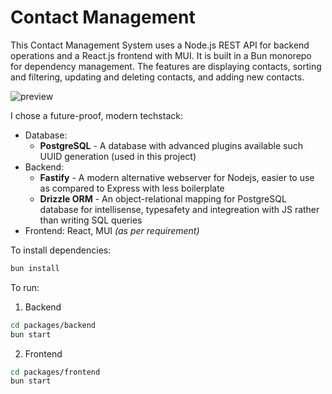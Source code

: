 # Contact Management

This Contact Management System uses a Node.js REST API for backend operations and a React.js frontend with MUI. It is built in a Bun monorepo for dependency management. The features are displaying contacts, sorting and filtering, updating and deleting contacts, and adding new contacts.

![preview](https://github.com/user-attachments/assets/32585479-1621-41e6-bbaa-01ca93de8a59)

I chose a future-proof, modern techstack:
- Database:
  - **PostgreSQL** - A database with advanced plugins available such UUID generation (used in this project)
- Backend:
  - **Fastify** - A modern alternative webserver for Nodejs, easier to use as compared to Express with less boilerplate
  - **Drizzle ORM** - An object-relational mapping for PostgreSQL database for intellisense, typesafety and integreation with JS rather than writing SQL queries
- Frontend: React, MUI _(as per requirement)_

To install dependencies:

```bash
bun install
```

To run:

1. Backend
```bash
cd packages/backend
bun start
```

2. Frontend
```bash
cd packages/frontend
bun start
```
